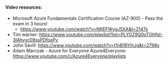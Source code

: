#### Video resources:
- Microsoft Azure Fundamentals Certification Course (AZ-900) - Pass the exam in 3 hours!
    - https://www.youtube.com/watch?v=NKEFWyqJ5XA&t=2147s
- Tim warner: https://www.youtube.com/playlist?list=PLYGZ9Q0oTOHfsI-3IAhvyc09ssPDfoePv
- John Savill: https://www.youtube.com/watch?v=t1nB1RYihJg&t=2798s
- Adam Marczak - Azure for Everyone 
Azure4Everyone: https://www.youtube.com/c/Azure4Everyone/playlists